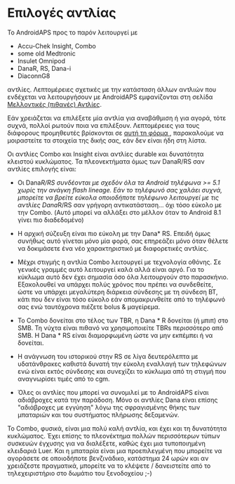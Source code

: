 # Επιλογές αντλίας

Το AndroidAPS προς το παρόν λειτουργεί με

* Accu-Chek Insight, Combo
* some old Medtronic
* Insulet Omnipod
* DanaR, RS, Dana-i
* DiaconnG8

αντλίες. Λεπτομέρειες σχετικές με την κατάσταση άλλων αντλιών που ενδέχεται να λειτουργήσουν με AndroidAPS εμφανίζονται στη σελίδα [Μελλοντικές (πιθανές) Αντλίες](Future-possible-Pump-Drivers.md).

Εάν χρειάζεται να επιλέξετε μία αντλία για αναβάθμιση ή για αγορά, τότε συχνά, πολλοί ρωτούν ποια να επιλέξουν. Λεπτομέρειες για τους διάφορους προμηθευτές βρίσκονται σε [αυτή τη φόρμα ](https://drive.google.com/open?id=1CRfmmjA-0h_9nkRViP3J9FyflT9eu-a8HeMrhrKzKz0), παρακαλούμε να μοιραστείτε τα στοιχεία της δικής σας, εάν δεν είναι ήδη στη λίστα.

Οι αντλίες Combo και Insight είναι αντλίες durable και δυνατότητα κλειστού κυκλώματος. Τα πλεονεκτήματα όμως των DanaR/RS σαν αντλίες επιλογής είναι:

* Οι Dana*R/RS συνδέονται με σχεδόν όλα τα Android τηλέφωνα >= 5.1 χωρίς την ανάγκη flash lineage. Εάν το τηλέφωνό σας χαλάει συχνά, μπορείτε να βρείτε εύκολα οποιοδήποτε τηλέφωνο λειτουργεί με τις αντλίες Dana*R/RS σαν γρήγορη αντικατάσταση... όχι τόσο εύκολο με την Combo. (Αυτό μπορεί να αλλάξει στο μέλλον όταν το Android 8.1 γίνει πιο διαδεδομένο)

* Η αρχική σύζευξη είναι πιο εύκολη με την Dana* RS. Επειδή όμως συνήθως αυτό γίνεται μόνο μία φορά, σας επηρεάζει μόνο όταν θέλετε να δοκιμάσετε ένα νέο χαρακτηριστικό με διαφορετικές αντλίες.

* Μέχρι στιγμής η αντλία Combo λειτουργεί με τεχνολογία οθόνης. Σε γενικές γραμμές αυτό λειτουργεί καλά αλλά είναι αργό. Για το κύκλωμα αυτό δεν έχει σημασία όσο όλα λειτουργούν στο παρασκήνιο. Εξακολουθεί να υπάρχει πολύς χρόνος που πρέπει να συνδεθείτε, ώστε να υπάρχει μεγαλύτερη διάρκεια σύνδεσης με τη σύνδεση BT, κάτι που δεν είναι τόσο εύκολο εάν απομακρυνθείτε από το τηλέφωνό σας ενώ ταυτόχρονα πιέζετε bolus & μαγείρεμα.

* Το Combo δονείται στο τέλος των TBR, η Dana * R δονείται (ή μπιπ) στο SMB. Τη νύχτα είναι πιθανό να χρησιμοποιείτε TBRs περισσότερο από SMB. Η Dana * RS είναι διαμορφωμένη ώστε να μην εκπέμπει ή να δονείται.

* Η ανάγνωση του ιστορικού στην RS σε λίγα δευτερόλεπτα με υδατάνθρακες καθιστά δυνατή την εύκολη εναλλαγή των τηλεφώνων ενώ είναι εκτός σύνδεσης και συνεχίζει το κύκλωμα από τη στιγμή που αναγνωρίσει τιμές από το cgm.

* Όλες οι αντλίες που μπορεί να συνομιλεί με το AndroidAPS είναι αδιάβροχες κατά την παράδοση. Μόνο οι αντλίες Dana είναι επίσης "αδιάβροχες με εγγύηση" λόγω της σφραγισμένης θήκης των μπαταριών και του συστήματος πλήρωσης δεξαμενών.

Το Combo, φυσικά, είναι μια πολύ καλή αντλία, και έχει και τη δυνατότητα κυκλώματος. Έχει επίσης το πλεονέκτημα πολλών περισσότερων τύπων συσκευών έγχυσης για να διαλέξετε, καθώς έχει μια τυποποιημένη κλειδαριά Luer. Και η μπαταρία είναι μια προεπιλεγμένη που μπορείτε να αγοράσετε σε οποιοδήποτε βενζινάδικο, κατάστημα 24 ωρών και αν χρειάζεστε πραγματικά, μπορείτε να το κλέψετε / δανειστείτε από το τηλεχειριστήριο στο δωμάτιο του ξενοδοχείου ;-)